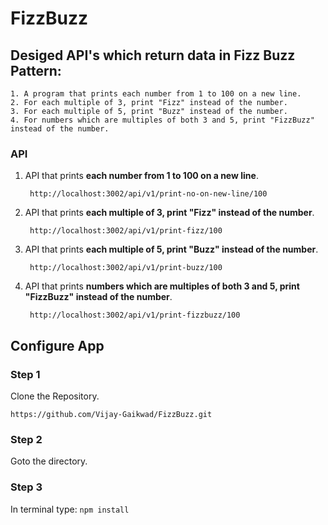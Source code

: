 # FizzBuzz

## Desiged API's which return data in Fizz Buzz Pattern:  
    1. A program that prints each number from 1 to 100 on a new line.  
    2. For each multiple of 3, print "Fizz" instead of the number.  
    3. For each multiple of 5, print "Buzz" instead of the number.  
    4. For numbers which are multiples of both 3 and 5, print "FizzBuzz" instead of the number.

### API

1. API that prints **each number from 1 to 100 on a new line**.  
   ```
    http://localhost:3002/api/v1/print-no-on-new-line/100
   ```
2. API that prints **each multiple of 3, print "Fizz" instead of the number**.  
   ```
    http://localhost:3002/api/v1/print-fizz/100
   ```
3. API that prints **each multiple of 5, print "Buzz" instead of the number**.  
   ```
    http://localhost:3002/api/v1/print-buzz/100
   ```
4. API that prints **numbers which are multiples of both 3 and 5, print "FizzBuzz" instead of the number**.  
   ```
    http://localhost:3002/api/v1/print-fizzbuzz/100
   ```

## Configure App

### Step 1

 Clone the Repository.
 ```
 https://github.com/Vijay-Gaikwad/FizzBuzz.git
 ```

### Step 2

 Goto the directory.

### Step 3

 In terminal type:
    ```
        npm install
    ```
           


